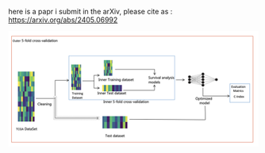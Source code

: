 here is a papr i submit in the arXiv, please cite as :  
https://arxiv.org/abs/2405.06992

![image](https://github.com/Madrigalpp/ResSurv/blob/81e4f54b8b56dc7e291eceaf89f817c6580f19bf/experiment%20setting.png)
